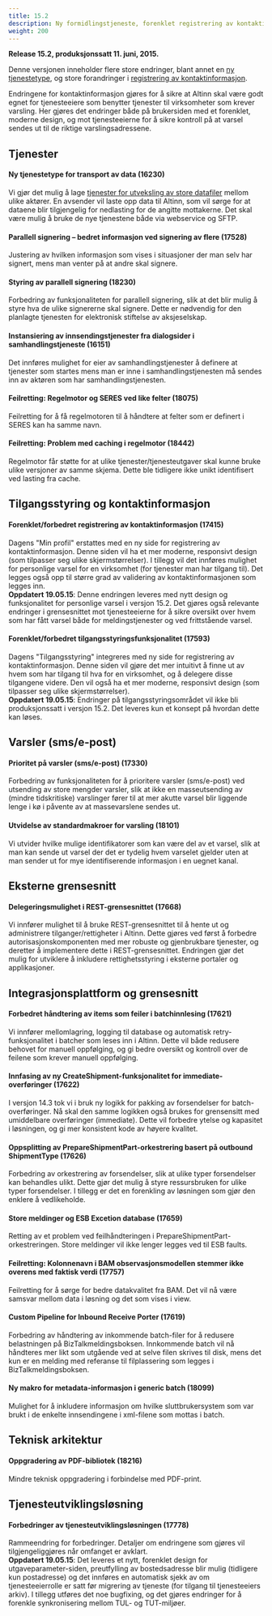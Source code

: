 ```yaml
---
title: 15.2
description: Ny formidlingstjeneste, forenklet registrering av kontaktinformasjon, forbedret parallell signering, delegering via REST API, +++
weight: 200
---
```


**Release 15.2, produksjonssatt 11. juni, 2015.**

Denne versjonen inneholder flere store endringer, blant annet en [ny tjenestetype](#ny-tjenestetype-for-transport-av-data-16230),
og store forandringer i [registrering av kontaktinformasjon](#forenklet-forbedret-registrering-av-kontaktinformasjon-17415).

Endringene for kontaktinformasjon gjøres for å sikre at Altinn skal være godt egnet for tjenesteeiere som benytter tjenester
til virksomheter som krever varsling. Her gjøres det endringer både på brukersiden med et forenklet, moderne design,
og mot tjenesteeierne for å sikre kontroll på at varsel sendes ut til de riktige varslingsadressene.


## Tjenester

#### Ny tjenestetype for transport av data (16230)
Vi gjør det mulig å lage [tjenester for utveksling av store datafiler](/docs/tjenestekatalog/dialog/formidling/) mellom ulike aktører. En avsender
vil laste opp data til Altinn, som vil sørge for at dataene blir tilgjengelig for nedlasting for de angitte
mottakerne. Det skal være mulig å bruke de nye tjenestene både via webservice og SFTP.

#### Parallell signering – bedret informasjon ved signering av flere (17528)
Justering av hvilken informasjon som vises i situasjoner der man selv har signert, mens man venter på
at andre skal signere.

#### Styring av parallell signering (18230)
Forbedring av funksjonaliteten for parallell signering, slik at det blir mulig å styre hva de ulike
signererne skal signere. Dette er nødvendig for den planlagte tjenesten for elektronisk stiftelse av
aksjeselskap.

#### Instansiering av innsendingstjenester fra dialogsider i samhandlingstjeneste (16151)
Det innføres mulighet for eier av samhandlingstjenester å definere at tjenester som startes mens
man er inne i samhandlingstjenesten må sendes inn av aktøren som har samhandlingstjenesten.

#### Feilretting: Regelmotor og SERES ved like felter (18075)
Feilretting for å få regelmotoren til å håndtere at felter som er definert i SERES kan ha samme navn.

#### Feilretting: Problem med caching i regelmotor (18442)
Regelmotor får støtte for at ulike tjenester/tjenesteutgaver skal kunne bruke ulike versjoner av
samme skjema. Dette ble tidligere ikke unikt identifisert ved lasting fra cache.


## Tilgangsstyring og kontaktinformasjon

#### Forenklet/forbedret registrering av kontaktinformasjon (17415)
Dagens "Min profil" erstattes med en ny side for registrering av kontaktinformasjon. Denne siden vil
ha et mer moderne, responsivt design (som tilpasser seg ulike skjermstørrelser). I tillegg vil det
innføres mulighet for personlige varsel for en virksomhet (for tjenester man har tilgang til). Det
legges også opp til større grad av validering av kontaktinformasjonen som legges inn.  
**Oppdatert 19.05.15**: Denne endringen leveres med nytt design og funksjonalitet for personlige varsel
i versjon 15.2. Det gjøres også relevante endringer i grensesnittet mot tjenesteeierne for å sikre
oversikt over hvem som har fått varsel både for meldingstjenester og ved frittstående varsel.

#### Forenklet/forbedret tilgangsstyringsfunksjonalitet (17593)
Dagens "Tilgangsstyring" integreres med ny side for registrering av kontaktinformasjon. Denne siden
vil gjøre det mer intuitivt å finne ut av hvem som har tilgang til hva for en virksomhet, og å delegere
disse tilgangene videre. Den vil også ha et mer moderne, responsivt design (som tilpasser seg ulike
skjermstørrelser).  
**Oppdatert 19.05.15**: Endringer på tilgangsstyringsområdet vil ikke bli produksjonssatt i versjon 15.2.
Det leveres kun et konsept på hvordan dette kan løses.


## Varsler (sms/e-post)

#### Prioritet på varsler (sms/e-post) (17330)
Forbedring av funksjonaliteten for å prioritere varsler (sms/e-post) ved utsending av store mengder
varsler, slik at ikke en masseutsending av (mindre tidskritiske) varslinger fører til at mer akutte varsel
blir liggende lenge i kø i påvente av at massevarslene sendes ut.

#### Utvidelse av standardmakroer for varsling (18101)
Vi utvider hvilke mulige identifikatorer som kan være del av et varsel, slik at man kan sende ut varsel
der det er tydelig hvem varselet gjelder uten at man sender ut for mye identifiserende informasjon i
en uegnet kanal.


## Eksterne grensesnitt

#### Delegeringsmulighet i REST-grensesnittet (17668)
Vi innfører mulighet til å bruke REST-grensesnittet til å hente ut og administrere tilganger/rettigheter
i Altinn. Dette gjøres ved først å forbedre autorisasjonskomponenten med mer robuste og
gjenbrukbare tjenester, og deretter å implementere dette i REST-grensesnittet. Endringen gjør det
mulig for utviklere å inkludere rettighetsstyring i eksterne portaler og applikasjoner.


## Integrasjonsplattform og grensesnitt

#### Forbedret håndtering av items som feiler i batchinnlesing (17621)
Vi innfører mellomlagring, logging til database og automatisk retry-funksjonalitet i batcher som leses
inn i Altinn. Dette vil både redusere behovet for manuell oppfølging, og gi bedre oversikt og kontroll
over de feilene som krever manuell oppfølging.

#### Innfasing av ny CreateShipment-funksjonalitet for immediate-overføringer (17622)
I versjon 14.3 tok vi i bruk ny logikk for pakking av forsendelser for batch-overføringer. Nå skal den
samme logikken også brukes for grensensitt med umiddelbare overføringer (immediate). Dette vil
forbedre ytelse og kapasitet i løsningen, og gi mer konsistent kode av høyere kvalitet.

#### Oppsplitting av PrepareShipmentPart-orkestrering basert på outbound ShipmentType (17626)
Forbedring av orkestrering av forsendelser, slik at ulike typer forsendelser kan behandles ulikt. Dette
gjør det mulig å styre ressursbruken for ulike typer forsendelser. I tillegg er det en forenkling av
løsningen som gjør den enklere å vedlikeholde.

#### Store meldinger og ESB Excetion database (17659)
Retting av et problem ved feilhåndteringen i PrepareShipmentPart-orkestreringen. Store meldinger
vil ikke lenger legges ved til ESB faults.

#### Feilretting: Kolonnenavn i BAM observasjonsmodellen stemmer ikke overens med faktisk verdi (17757)
Feilretting for å sørge for bedre datakvalitet fra BAM. Det vil nå være samsvar mellom data i løsning
og det som vises i view.

#### Custom Pipeline for Inbound Receive Porter (17619)
Forbedring av håndtering av inkommende batch-filer for å redusere belastningen på BizTalkmeldingsboksen.
Innkommende batch vil nå håndteres mer likt som utgående ved at selve filen
skrives til disk, mens det kun er en melding med referanse til filplassering som legges i BizTalkmeldingsboksen.

#### Ny makro for metadata-informasjon i generic batch (18099)
Mulighet for å inkludere informasjon om hvilke sluttbrukersystem som var brukt i de enkelte
innsendingene i xml-filene som mottas i batch.


## Teknisk arkitektur

#### Oppgradering av PDF-bibliotek (18216)
Mindre teknisk oppgradering i forbindelse med PDF-print.


## Tjenesteutviklingsløsning

#### Forbedringer av tjenesteutviklingsløsningen (17778)
Rammeendring for forbedringer. Detaljer om endringene som gjøres vil tilgjengeliggjøres når
omfanget er avklart.  
**Oppdatert 19.05.15**: Det leveres et nytt, forenklet design for utgaveparameter-siden, preutfylling av
bostedsadresse blir mulig (tidligere kun postadresse) og det innføres en automatisk sjekk av om
tjenesteeierrolle er satt før migrering av tjeneste (for tilgang til tjenesteeiers arkiv). I tillegg utføres
det noe bugfixing, og det gjøres endringer for å forenkle synkronisering mellom TUL- og TUT-miljøer.
